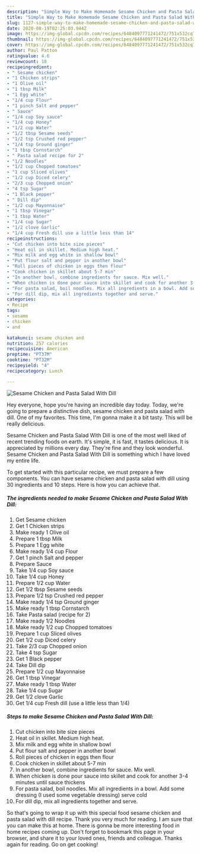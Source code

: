 ```yaml
---
description: "Simple Way to Make Homemade Sesame Chicken and Pasta Salad With Dill"
title: "Simple Way to Make Homemade Sesame Chicken and Pasta Salad With Dill"
slug: 1127-simple-way-to-make-homemade-sesame-chicken-and-pasta-salad-with-dill
date: 2020-08-19T02:25:03.944Z
image: https://img-global.cpcdn.com/recipes/6484097771241472/751x532cq70/sesame-chicken-and-pasta-salad-with-dill-recipe-main-photo.jpg
thumbnail: https://img-global.cpcdn.com/recipes/6484097771241472/751x532cq70/sesame-chicken-and-pasta-salad-with-dill-recipe-main-photo.jpg
cover: https://img-global.cpcdn.com/recipes/6484097771241472/751x532cq70/sesame-chicken-and-pasta-salad-with-dill-recipe-main-photo.jpg
author: Paul Patton
ratingvalue: 4.6
reviewcount: 10
recipeingredient:
- " Sesame chicken"
- "1 Chicken strips"
- "1 Olive oil"
- "1 tbsp Milk"
- "1 Egg white"
- "1/4 cup Flour"
- "1 pinch Salt and pepper"
- " Sauce"
- "1/4 cup Soy sauce"
- "1/4 cup Honey"
- "1/2 cup Water"
- "1/2 tbsp Sesame seeds"
- "1/2 tsp Crushed red pepper"
- "1/4 tsp Ground ginger"
- "1 tbsp Cornstarch"
- " Pasta salad recipe for 2"
- "1/2 Noodles"
- "1/2 cup Chopped tomatoes"
- "1 cup Sliced olives"
- "1/2 cup Diced celery"
- "2/3 cup Chopped onion"
- "4 tsp Sugar"
- "1 Black pepper"
- " Dill dip"
- "1/2 cup Mayonnaise"
- "1 tbsp Vinegar"
- "1 tbsp Water"
- "1/4 cup Sugar"
- "1/2 clove Garlic"
- "1/4 cup Fresh dill use a little less than 14"
recipeinstructions:
- "Cut chicken into bite size pieces"
- "Heat oil in skillet. Medium high heat."
- "Mix milk and egg white in shallow bowl"
- "Put flour salt and pepper in another bowl"
- "Roll pieces of chicken in eggs then flour"
- "Cook chicken in skillet about 5-7 min"
- "In another bowl, combine ingredients for sauce. Mix well."
- "When chicken is done pour sauce into skillet and cook for another 3-4 minutes until sauce thickens"
- "For pasta salad, boil noodles. Mix all ingredients in a bowl. Add some dressing (I used some vegetable dressing) serve cold"
- "For dill dip, mix all ingredients together and serve."
categories:
- Recipe
tags:
- sesame
- chicken
- and

katakunci: sesame chicken and 
nutrition: 257 calories
recipecuisine: American
preptime: "PT37M"
cooktime: "PT32M"
recipeyield: "4"
recipecategory: Lunch

---
```



![Sesame Chicken and Pasta Salad With Dill](https://img-global.cpcdn.com/recipes/6484097771241472/751x532cq70/sesame-chicken-and-pasta-salad-with-dill-recipe-main-photo.jpg)

Hey everyone, hope you're having an incredible day today. Today, we're going to prepare a distinctive dish, sesame chicken and pasta salad with dill. One of my favorites. This time, I'm gonna make it a bit tasty. This will be really delicious.

Sesame Chicken and Pasta Salad With Dill is one of the most well liked of recent trending foods on earth. It's simple, it is fast, it tastes delicious. It is appreciated by millions every day. They're fine and they look wonderful. Sesame Chicken and Pasta Salad With Dill is something which I have loved my entire life.




To get started with this particular recipe, we must prepare a few components. You can have sesame chicken and pasta salad with dill using 30 ingredients and 10 steps. Here is how you can achieve that.

<!--inarticleads1-->

##### The ingredients needed to make Sesame Chicken and Pasta Salad With Dill:

1. Get  Sesame chicken
1. Get 1 Chicken strips
1. Make ready 1 Olive oil
1. Prepare 1 tbsp Milk
1. Prepare 1 Egg white
1. Make ready 1/4 cup Flour
1. Get 1 pinch Salt and pepper
1. Prepare  Sauce
1. Take 1/4 cup Soy sauce
1. Take 1/4 cup Honey
1. Prepare 1/2 cup Water
1. Get 1/2 tbsp Sesame seeds
1. Prepare 1/2 tsp Crushed red pepper
1. Make ready 1/4 tsp Ground ginger
1. Make ready 1 tbsp Cornstarch
1. Take  Pasta salad (recipe for 2)
1. Make ready 1/2 Noodles
1. Make ready 1/2 cup Chopped tomatoes
1. Prepare 1 cup Sliced olives
1. Get 1/2 cup Diced celery
1. Take 2/3 cup Chopped onion
1. Take 4 tsp Sugar
1. Get 1 Black pepper
1. Take  Dill dip
1. Prepare 1/2 cup Mayonnaise
1. Get 1 tbsp Vinegar
1. Make ready 1 tbsp Water
1. Take 1/4 cup Sugar
1. Get 1/2 clove Garlic
1. Get 1/4 cup Fresh dill (use a little less than 1/4)




<!--inarticleads2-->

##### Steps to make Sesame Chicken and Pasta Salad With Dill:

1. Cut chicken into bite size pieces
1. Heat oil in skillet. Medium high heat.
1. Mix milk and egg white in shallow bowl
1. Put flour salt and pepper in another bowl
1. Roll pieces of chicken in eggs then flour
1. Cook chicken in skillet about 5-7 min
1. In another bowl, combine ingredients for sauce. Mix well.
1. When chicken is done pour sauce into skillet and cook for another 3-4 minutes until sauce thickens
1. For pasta salad, boil noodles. Mix all ingredients in a bowl. Add some dressing (I used some vegetable dressing) serve cold
1. For dill dip, mix all ingredients together and serve.




So that's going to wrap it up with this special food sesame chicken and pasta salad with dill recipe. Thank you very much for reading. I am sure that you can make this at home. There is gonna be more interesting food in home recipes coming up. Don't forget to bookmark this page in your browser, and share it to your loved ones, friends and colleague. Thanks again for reading. Go on get cooking!

